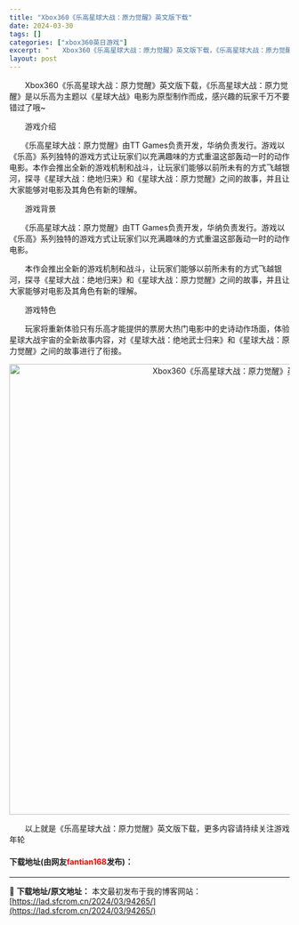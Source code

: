 ```yaml
---
title: "Xbox360《乐高星球大战：原力觉醒》英文版下载"
date: 2024-03-30
tags: []
categories: ["xbox360英日游戏"]
excerpt: "　　Xbox360《乐高星球大战：原力觉醒》英文版下载，《乐高星球大战：原力觉醒》是以乐高为主题以《星球大战》电影为原型制作而成，感兴趣的玩家千万不要错过了哦~ 　　游戏介绍 　　《乐高星球大战：原力觉醒》由TT Games负责开发，华纳负责发行。游戏以《乐高》系列独特的游戏方式让玩家们以充满趣味的&hellip;"
layout: post
---
```


 <p>　　Xbox360《乐高星球大战：原力觉醒》英文版下载，《乐高星球大战：原力觉醒》是以乐高为主题以《星球大战》电影为原型制作而成，感兴趣的玩家千万不要错过了哦~</p> <p>　　游戏介绍</p> <p>　　《乐高星球大战：原力觉醒》由TT Games负责开发，华纳负责发行。游戏以《乐高》系列独特的游戏方式让玩家们以充满趣味的方式重温这部轰动一时的动作电影。本作会推出全新的游戏机制和战斗，让玩家们能够以前所未有的方式飞越银河，探寻《星球大战：绝地归来》和《星球大战：原力觉醒》之间的故事，并且让大家能够对电影及其角色有新的理解。</p> <p>　　游戏背景</p> <p>　　《乐高星球大战：原力觉醒》由TT Games负责开发，华纳负责发行。游戏以《乐高》系列独特的游戏方式让玩家们以充满趣味的方式重温这部轰动一时的动作电影。</p> <p>　　本作会推出全新的游戏机制和战斗，让玩家们能够以前所未有的方式飞越银河，探寻《星球大战：绝地归来》和《星球大战：原力觉醒》之间的故事，并且让大家能够对电影及其角色有新的理解。</p> <p>　　游戏特色</p> <p>　　玩家将重新体验只有乐高才能提供的票房大热门电影中的史诗动作场面，体验星球大战宇宙的全新故事内容，对《星球大战：绝地武士归来》和《星球大战：原力觉醒》之间的故事进行了衔接。</p> <p align="center"><img align="" border="0" src="https://lad.sfcrom.cn/wp-content/uploads/2024/03/20240330_6607d5c643f6e.jpg" width="811" alt="Xbox360《乐高星球大战：原力觉醒》英文版下载" /></p> <p>　　以上就是《乐高星球大战：原力觉醒》英文版下载，更多内容请持续关注游戏年轮</p> <p><h4>下载地址(由网友<font color="red">fantian168</font>发布)：</h4></p> 

---
📖 **下载地址/原文地址：** 本文最初发布于我的博客网站：[https://lad.sfcrom.cn/2024/03/94265/](https://lad.sfcrom.cn/2024/03/94265/)
